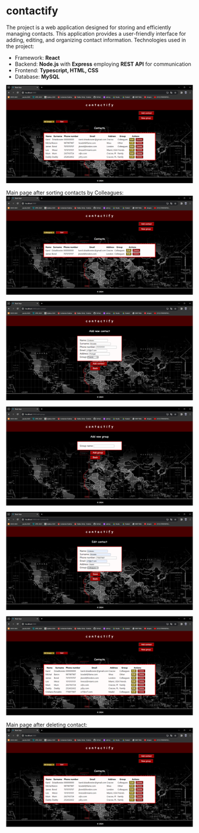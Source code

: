 # contactify
The project is a web application designed for storing and efficiently managing contacts. This application provides a user-friendly interface for adding, editing, and organizing contact information. Technologies used in the project:
- Framework: **React**
- Backend: **Node.js** with **Express** employing **REST API** for communication
- Frontend: **Typescript, HTML, CSS**
- Database: **MySQL**

![Main page](https://github.com/karoldziadkowiec/contactify/blob/main/photos/1.png)

Main page after sorting contacts by Colleagues:
![Sorted main page](https://github.com/karoldziadkowiec/contactify/blob/main/photos/2.png)

![Add contact page](https://github.com/karoldziadkowiec/contactify/blob/main/photos/3.png)

![Add group page](https://github.com/karoldziadkowiec/contactify/blob/main/photos/4.png)

![Edit contact page](https://github.com/karoldziadkowiec/contactify/blob/main/photos/5.png)

![Main page2](https://github.com/karoldziadkowiec/contactify/blob/main/photos/6.png)

Main page after deleting contact:
![Main page3](https://github.com/karoldziadkowiec/contactify/blob/main/photos/7.png)
